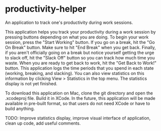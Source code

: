 # productivity-helper
An application to track one's productivity during work sessions.

This application helps you track your productivity during a work session by pressing buttons depending on what you are doing.
To begin your work session, press the "Start Working" button. If you go on a break, hit the "Go On Break" button. Make sure
to hit "End Break" when you get back. Finally, if you aren't officially going on a break but notice yourself getting the urge
to slack off, hit the "Slack Off" button so you can track how much time you waste. When you are ready to get back to work, hit
the "Get Back to Work!" button. This application logs the time periods that you spend in each state (working, breaking,
and slacking). You can also view statistics on this information by clicking View > Statistics in the top menu.
The statistics display is not yet finished.

To download this application on Mac, clone the git directory and open the .xcodeproj file. Build it in XCode. In the future,
this application will be made available in pre-built format, so that users do not need XCode or have to build anything.

TODO: Improve statistics display, improve visual interface of application, clean up code, add useful comments.
